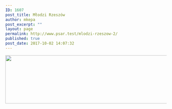 ```yaml
---
ID: 1607
post_title: Młodzi Rzeszów
author: mkepa
post_excerpt: ""
layout: page
permalink: http://www.psar.test/mlodzi-rzeszow-2/
published: true
post_date: 2017-10-02 14:07:32
---
```

<a href="http://www.psar.test/wp-content/uploads/2017/10/mlodzi_rzeszow.jpg"><img class="alignnone size-full wp-image-1658" src="http://www.psar.test/wp-content/uploads/2017/10/mlodzi.png" alt="" width="966" height="151" /></a>